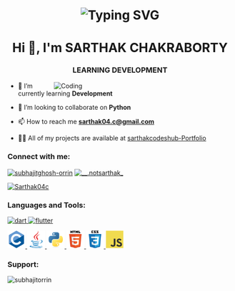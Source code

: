 <div align="center">
    <h1>
        <img src="https://readme-typing-svg.herokuapp.com?font=Jetbrains+mono&size=40&duration=3000&color=33FF33&center=true&vCenter=true&width=435&lines=Welcome!!;This+is...;...my+GitHub..;" alt="Typing SVG"/>
    </h1>
</div>

<h1 align="center">Hi 👋, I'm SARTHAK CHAKRABORTY</h1>
<h3 align="center">LEARNING DEVELOPMENT</h3>
<img align="right" alt="Coding" width="400" src="https://media.tenor.com/rePDfDWO3XoAAAAd/hacking.gif">

- 🌱 I’m currently learning **Development**
  
- 💞️ I’m looking to collaborate on **Python**
  
- 📫 How to reach me **sarthak04.c@gmail.com**

- 👨‍💻 All of my projects are available at [sarthakcodeshub-Portfolio](https://sarthakcodeshub.000webhostapp.com/)

<!---
sarthakcodes-hub/sarthakcodes-hub is a ✨ special ✨ repository because its `README.md` (this file) appears on your GitHub profile.
You can click the Preview link to take a look at your changes.
--->
<h3 align="left">Connect with me:</h3>
<p align="left">
  <a href="https://www.linkedin.com/in/sarthakcodes" target="blank"><img align="center" src="https://raw.githubusercontent.com/rahuldkjain/github-profile-readme-generator/master/src/images/icons/Social/linked-in-alt.svg" alt="subhajitghosh-orrin" height="30" width="40" /></a>
<a href="https://instagram.com/__.notsarthak_" target="blank"><img align="center" src="https://raw.githubusercontent.com/rahuldkjain/github-profile-readme-generator/master/src/images/icons/Social/instagram.svg" alt="__.notsarthak_" height="30" width="40" /></a>
    
<p align="left"> <a href="https://twitter.com/Sarthak04c" target="blank"><img src="https://img.shields.io/twitter/follow/Sarthak04c?logo=twitter&style=for-the-badge" alt="Sarthak04c" /></a> </p>


<h3 align="left">Languages and Tools:</h3>
<p align="left"> 
    
<a href="https://dart.dev" target="_blank" rel="noreferrer"> <img src="https://www.vectorlogo.zone/logos/dartlang/dartlang-icon.svg" alt="dart" width="40" height="40"/> </a> 
<a href="https://flutter.dev" target="_blank" rel="noreferrer"> <img src="https://www.vectorlogo.zone/logos/flutterio/flutterio-icon.svg" alt="flutter" width="40" height="40"/> </a> 

  <a href="https://www.cprogramming.com/" target="_blank" rel="noreferrer"> <img src="https://raw.githubusercontent.com/devicons/devicon/master/icons/c/c-original.svg" alt="c" width="40" height="40"/> </a>
  <a href="https://www.java.com" target="_blank" rel="noreferrer"> <img src="https://raw.githubusercontent.com/devicons/devicon/master/icons/java/java-original.svg" alt="java" width="40" height="40"/> </a> 
  <a href="https://www.python.org" target="_blank" rel="noreferrer"> <img src="https://raw.githubusercontent.com/devicons/devicon/master/icons/python/python-original.svg" alt="python" width="40" height="40"/> </a> 
    <a href="https://www.w3.org/html/" target="_blank" rel="noreferrer"> <img src="https://raw.githubusercontent.com/devicons/devicon/master/icons/html5/html5-original-wordmark.svg" alt="html5" width="40" height="40"/> </a> 
  <a href="https://www.w3schools.com/css/" target="_blank" rel="noreferrer"> <img src="https://raw.githubusercontent.com/devicons/devicon/master/icons/css3/css3-original-wordmark.svg" alt="css3" width="40" height="40"/> </a> 
  <a href="https://developer.mozilla.org/en-US/docs/Web/JavaScript" target="_blank" rel="noreferrer"> <img src="https://raw.githubusercontent.com/devicons/devicon/master/icons/javascript/javascript-original.svg" alt="javascript" width="40" height="40"/> </a> </p>

<h3 align="left">Support:</h3>
<p><a href="https://www.buymeacoffee.com/sarthak04.c"> <img align="left" src="https://cdn.buymeacoffee.com/buttons/v2/default-yellow.png" height="50" width="210" alt="subhajitorrin" /></a></p><br><br>
